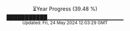 <p align="center">
⏳Year Progress (39.48 %)<br>
███████████▁▁▁▁▁▁▁▁▁▁▁▁▁▁▁▁▁▁▁ <br>
<sub>Updated: Fri, 24 May 2024 12:03:29 GMT</sub>
</p>

